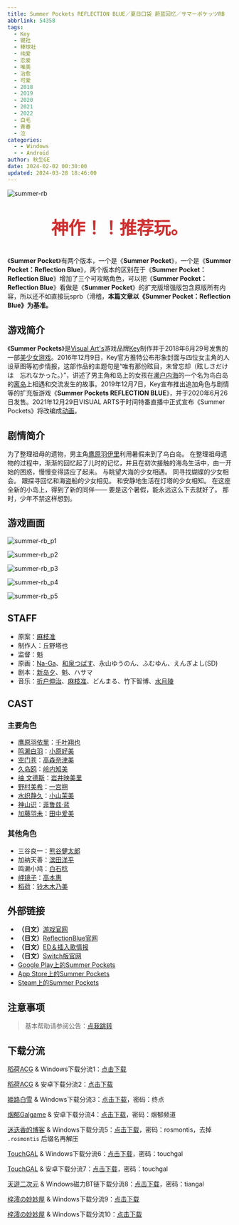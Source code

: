 ```yaml
---
title: Summer Pockets REFLECTION BLUE／夏日口袋 蔚蓝回忆／サマーポケッツRB
abbrlink: 54358
tags:
  - Key
  - 键社
  - 棒球社
  - 纯爱
  - 恋爱
  - 唯美
  - 治愈
  - 可爱
  - 2018
  - 2019
  - 2020
  - 2021
  - 2022
  - 白毛
  - 青春
  - 泣
categories:
  - - Windows
  - - Android
author: 秋生GE
date: 2024-02-02 00:30:00
updated: 2024-03-28 18:46:00
---
```


<style>
  .topText {
    color: #cf2e2e;
    text-align: center;
    font-size: 2.4rem;
    font-weight: bold;
  }
</style>

![summer-rb](https://unpkg.com/galgame/img/summer-rb.webp)

<p class="topText">神作！！推荐玩。</p>

《**Summer Pocket**》有两个版本，一个是《**Summer Pocket**》，一个是《**Summer Pocket：Reflection Blue**》，两个版本的区别在于《**Summer Pocket：Reflection Blue**》增加了三个可攻略角色，可以把《**Summer Pocket：Reflection Blue**》看做是《**Summer Pocket**》的扩充版增强版包含原版所有内容，所以还不如直接玩sprb（滑稽，**本篇文章以《Summer Pocket：Reflection Blue》为基准。**

<!-- more -->

## 游戏简介

《**Summer Pockets**》是[Visual Art's](https://zh.wikipedia.org/wiki/Visual_Art's)游戏品牌[Key](https://zh.wikipedia.org/wiki/Key_(遊戲品牌))制作并于2018年6月29号发售的一部[美少女游戏](https://zh.wikipedia.org/wiki/美少女游戏)。2016年12月9日，Key官方推特公布形象封面与四位女主角的人设草图等初步情报，这部作品的主题句是“唯有那份眩目，未曾忘却（眩しさだけは　忘れなかった。）”，讲述了男主角和岛上的女孩在[濑户内海](https://zh.wikipedia.org/wiki/濑户内海)的一个名为鸟白岛的[离岛](https://zh.wikipedia.org/wiki/离岛)上相遇和交流发生的故事。2019年12月7日，Key宣布推出追加角色与剧情等的扩充版游戏《**Summer Pockets REFLECTION BLUE**》，并于2020年6月26日发售。2021年12月29日VISUAL ARTS于时间特番直播中正式宣布《Summer Pockets》将改编成[动画](https://zh.wikipedia.org/wiki/日本動畫)。

## 剧情简介

为了整理祖母的遗物，男主角[鹰原羽伊里](https://moegirl.uk/%E9%B9%B0%E5%8E%9F%E7%BE%BD%E4%BE%9D%E9%87%8C)利用暑假来到了鸟白岛。
在整理祖母遗物的过程中，渐渐的回忆起了儿时的记忆，并且在初次接触的海岛生活中，由一开始的困惑，慢慢变得适应了起来。
与眺望大海的少女相遇。
同寻找蝴蝶的少女相会。
跟探寻回忆和海盗船的少女相见。
和安静地生活在灯塔的少女相知。
在这座全新的小岛上，得到了新的同伴——
要是这个暑假，能永远这么下去就好了。
那时，少年不禁这样想到。

## 游戏画面

![summer-rb_p1](https://unpkg.com/galgame/img/summer-rb_p1.webp)

![summer-rb_p2](https://unpkg.com/galgame/img/summer-rb_p2.webp)

![summer-rb_p3](https://unpkg.com/galgame/img/summer-rb_p3.webp)

![summer-rb_p4](https://unpkg.com/galgame/img/summer-rb_p4.webp)

![summer-rb_p5](https://unpkg.com/galgame/img/summer-rb_p5.webp)

## STAFF

- 原案：[麻枝准](https://zh.moegirl.org.cn/麻枝准)
- 制作人：丘野塔也
- 监督：魁
- 原画：[Na-Ga](https://zh.moegirl.org.cn/Na-Ga)、[和泉つばす](https://zh.moegirl.org.cn/和泉つばす)、永山ゆうのん、ふむゆん、えんぎよし(SD)
- 剧本：[新岛夕](https://zh.moegirl.org.cn/新岛夕)、魁、ハサマ
- 音乐：[折户伸治](https://zh.moegirl.org.cn/折户伸治)、[麻枝准](https://zh.moegirl.org.cn/麻枝准)、どんまる、竹下智博、[水月陵](https://zh.moegirl.org.cn/水月陵)

## CAST

### 主要角色

- [鹰原羽依里](https://moegirl.uk/%E9%B9%B0%E5%8E%9F%E7%BE%BD%E4%BE%9D%E9%87%8C)：[千叶翔也](https://mzh.moegirl.org.cn/%E5%8D%83%E5%8F%B6%E7%BF%94%E4%B9%9F)
- [鸣濑白羽](https://moegirl.uk/%E9%B8%A3%E6%BF%91%E7%99%BD%E7%BE%BD)：[小原好美](https://mzh.moegirl.org.cn/%E5%B0%8F%E5%8E%9F%E5%A5%BD%E7%BE%8E)
- [空门苍](https://moegirl.uk/%E7%A9%BA%E9%97%A8%E8%8B%8D)：[高森奈津美](https://mzh.moegirl.org.cn/%E9%AB%98%E6%A3%AE%E5%A5%88%E6%B4%A5%E7%BE%8E)
- [久岛鸥](https://moegirl.uk/%E4%B9%85%E5%B2%9B%E9%B8%A5)：[岭内知美](https://mzh.moegirl.org.cn/%E5%B2%AD%E5%86%85%E7%9F%A5%E7%BE%8E)
- [䌷 文德斯](https://moegirl.uk/%E4%8C%B7%E6%96%87%E5%BE%B7%E6%96%AF)：[岩井映美里](https://mzh.moegirl.org.cn/%E5%B2%A9%E4%BA%95%E6%98%A0%E7%BE%8E%E9%87%8C)
- [野村美希](https://moegirl.uk/%E9%87%8E%E6%9D%91%E7%BE%8E%E5%B8%8C)：[一宫朔](https://mzh.moegirl.org.cn/%E4%B8%80%E5%AE%AB%E6%9C%94)
- [水织静久](https://moegirl.uk/%E6%B0%B4%E7%BB%87%E9%9D%99%E4%B9%85)：[小山茉美](https://mzh.moegirl.org.cn/%E5%B0%8F%E5%B1%B1%E8%8C%89%E7%BE%8E#.E6.B8.B8.E6.88.8F)
- [神山识](https://mzh.moegirl.org.cn/%E7%A5%9E%E5%B1%B1%E8%AF%86)：[菲鲁兹·蓝](https://mzh.moegirl.org.cn/%E8%8F%B2%E9%B2%81%E5%85%B9%C2%B7%E8%93%9D)
- [加藤羽未](https://mzh.moegirl.org.cn/%E5%8A%A0%E8%97%A4%E7%BE%BD%E6%9C%AA)：[田中爱美](https://mzh.moegirl.org.cn/%E7%94%B0%E4%B8%AD%E7%88%B1%E7%BE%8E)

### 其他角色

- 三谷良一：[熊谷健太郎](https://mzh.moegirl.org.cn/%E7%86%8A%E8%B0%B7%E5%81%A5%E5%A4%AA%E9%83%8E)
- 加纳天善：[滨田洋平](https://mzh.moegirl.org.cn/%E6%BB%A8%E7%94%B0%E6%B4%8B%E5%B9%B3)
- 鸣濑小鸠：[白石稔](https://mzh.moegirl.org.cn/%E7%99%BD%E7%9F%B3%E7%A8%94)
- [岬镜子](https://mzh.moegirl.org.cn/%E5%B2%AC%E9%95%9C%E5%AD%90)：[高本惠](https://mzh.moegirl.org.cn/%E9%AB%98%E6%9C%AC%E6%83%A0)
- [稻荷](https://mzh.moegirl.org.cn/%E7%A8%BB%E8%8D%B7)：[铃木木乃美](https://mzh.moegirl.org.cn/%E9%93%83%E6%9C%A8%E6%9C%A8%E4%B9%83%E7%BE%8E)

## 外部链接

- **（日文）**[游戏官网](http://key.visualarts.gr.jp/summer/)
- **（日文）**[ReflectionBlue官网](https://key.visualarts.gr.jp/summer_rb/index.html)
- **（日文）**[ED＆插入歌情报](http://key.visualarts.gr.jp/summer/sound.html/)
- **（日文）**[Switch版官网](https://www.prot.co.jp/switch/summerpockets/index.html)
- [Google Play上的Summer Pockets](https://play.google.com/store/apps/details?id=jp.co.product.kn.summerpockets)
- [App Store上的Summer Pockets](https://itunes.apple.com/cn/app/summer-pockets/id1444587492)
- [Steam上的Summer Pockets](https://store.steampowered.com/app/897220/Summer_Pockets/)

## 注意事项

> 基本帮助请参阅公告：[点我跳转](/p/announcement/)

## 下载分流

[稻荷ACG](https://sakustar.moe/) & Windows下载分流1：[点击下载](https://sakustar.moe/download?post_id=475&index=0&i=0)

[稻荷ACG](https://sakustar.moe/) & 安卓下载分流2：[点击下载](https://sakustar.moe/download?post_id=6519&index=0&i=0)

[姬路白雪](https://jlbx.xyz/) & Windows下载分流3：[点击下载](https://pan.jlbx.xyz/?s=Summer%20Pockets%20REFLECTION%20BLUE)，密码：终点

[烟郁Galgame](https://yanyugal.top/) & 安卓下载分流4：[点击下载](https://yanyugal.top/d/disk1/%E5%B0%8F%E5%B0%8F%E7%9A%84%E5%88%86%E4%BA%AB%EF%BC%88PC%EF%BC%86%E5%AE%89%E5%8D%93%EF%BC%89/%E5%AE%89%E5%8D%93/%E7%9B%B4%E8%A3%85%E5%AE%89%E8%A3%85%E5%8C%85/%E5%A4%8F%E6%97%A5%E5%8F%A3%E8%A2%8B%20REFLECTION%20BLUE.7z)，密码：烟郁频道

[迷迭香的博客](https://rosmontis.com/) & Windows下载分流5：[点击下载](https://drive.rosmontis.com/s/rP4CM)，密码：rosmontis，去掉 `.rosmontis` 后缀名再解压

[TouchGAL](https://www.touchgal.com/) & Windows下载分流6：[点击下载](https://pan.touchgal.net/s/P8hR)，密码：touchgal

[TouchGAL](https://www.touchgal.com/) & 安卓下载分流7：[点击下载](https://pan.touchgal.net/s/md9Ux)，密码：touchgal

[天遊二次元](https://www.tiangal.com/) & Windows磁力BT链下载分流8：[点击下载](magnet:?xt=urn:btih:dce43de260587486f24c1a416e0fc80ce6d2a423)，密码：tiangal

[梓澪の妙妙屋](https://zi0.cc/) & Windows下载分流9：[点击下载](https://zi0.cc/d/%60%E3%80%90%E5%90%88%E9%9B%86%E7%B3%BB%E5%88%97%E3%80%91/%E3%80%90PC%E3%80%91key%E7%A4%BE%E7%B3%BB%E5%88%97%E4%BD%9C%E5%93%81/Summer%20Pockets%20REFLECTION%20BLUE.zip?sign=sLJwMKc5SVori7wmhI2_b7obtTMF6rSJZ6ye9uCMPc4=:0)

[梓澪の妙妙屋](https://zi0.cc/) & Windows下载分流10：[点击下载](https://zi0.cc/d/%60%E3%80%90%E5%90%88%E9%9B%86%E7%B3%BB%E5%88%97%E3%80%91/%E6%B1%89%E5%8C%96galgame%E4%BC%9A%E7%A4%BE%E5%90%88%E9%9B%86/%E6%B1%89%E5%8C%96%E4%BC%9A%E7%A4%BE%E5%90%88%E9%9B%86%E9%83%A8%E5%88%86%20part24/KEY/%E6%B1%89%E5%8C%96%E7%89%88/%5B200626%5D%5BKey%5D%20Summer%20Pockets%20REFLECTION%20BLUE.rar?sign=7GTw16-VL_DsiRdHudmcatwtryjIMbc0fmByNDcxF_w=:0)
